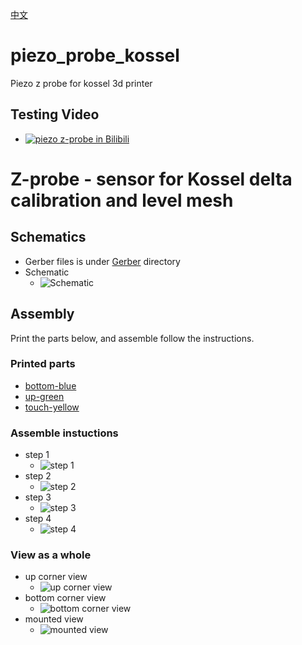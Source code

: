 [中文](./README-cn.md)
# piezo_probe_kossel
Piezo z probe for kossel 3d printer
## Testing Video
- [![piezo z-probe in Bilibili](https://i1.hdslb.com/bfs/archive/8a77629684e25f1da9ebaa3e01a3ce4929708cc6.jpg)](https://www.bilibili.com/video/BV1Wf4y1p7ZC)

# Z-probe - sensor for Kossel delta calibration and level mesh
## Schematics
- Gerber files is under [Gerber](./Gerber/) directory
- Schematic
  - ![Schematic](./Schematics/Schematic_z%20probe%20piezo-LM358.png)
## Assembly
Print the parts below, and assemble follow the instructions.
### Printed parts
- [bottom-blue](./printed_parts/kossel%20E3D%20mount/Z%20PROBE%20-%20piezo%20mount-bottom.stl)
- [up-green](./printed_parts/kossel%20E3D%20mount/Z%20PROBE%20-%20piezo%20mount-up.stl)
- [touch-yellow](./printed_parts/kossel%20E3D%20mount/Z%20PROBE%20-%20piezo%20mount-touch.stl)
### Assemble instuctions
- step 1
  - ![step 1](./assembly-1.jpg)
- step 2
  - ![step 2](./assembly-2.jpg)
- step 3
  - ![step 3](./assembly-3.jpg)
- step 4
  - ![step 4](./assembly-4.jpg)

### View as a whole 
- up corner view
  - ![up corner view](./printed_parts/kossel%20E3D%20mount/view-2.png)
- bottom corner view
  - ![bottom corner view](./printed_parts/kossel%20E3D%20mount/view-1.png)
- mounted view
  - ![mounted view](./assembly-final.jpg)
